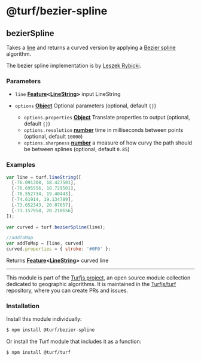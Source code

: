 # @turf/bezier-spline

<!-- Generated by documentation.js. Update this documentation by updating the source code. -->

## bezierSpline

Takes a [line][1] and returns a curved version
by applying a [Bezier spline][2]
algorithm.

The bezier spline implementation is by [Leszek Rybicki][3].

### Parameters

*   `line` **[Feature][4]<[LineString][5]>** input LineString
*   `options` **[Object][6]** Optional parameters (optional, default `{}`)

    *   `options.properties` **[Object][6]** Translate properties to output (optional, default `{}`)
    *   `options.resolution` **[number][7]** time in milliseconds between points (optional, default `10000`)
    *   `options.sharpness` **[number][7]** a measure of how curvy the path should be between splines (optional, default `0.85`)

### Examples

```javascript
var line = turf.lineString([
  [-76.091308, 18.427501],
  [-76.695556, 18.729501],
  [-76.552734, 19.40443],
  [-74.61914, 19.134789],
  [-73.652343, 20.07657],
  [-73.157958, 20.210656]
]);

var curved = turf.bezierSpline(line);

//addToMap
var addToMap = [line, curved]
curved.properties = { stroke: '#0F0' };
```

Returns **[Feature][4]<[LineString][5]>** curved line

[1]: https://tools.ietf.org/html/rfc7946#section-3.1.4

[2]: http://en.wikipedia.org/wiki/B%C3%A9zier_spline

[3]: http://leszek.rybicki.cc/

[4]: https://tools.ietf.org/html/rfc7946#section-3.2

[5]: https://tools.ietf.org/html/rfc7946#section-3.1.4

[6]: https://developer.mozilla.org/docs/Web/JavaScript/Reference/Global_Objects/Object

[7]: https://developer.mozilla.org/docs/Web/JavaScript/Reference/Global_Objects/Number

<!-- This file is automatically generated. Please don't edit it directly:
if you find an error, edit the source file (likely index.js), and re-run
./scripts/generate-readmes in the turf project. -->

---

This module is part of the [Turfjs project](http://turfjs.org/), an open source
module collection dedicated to geographic algorithms. It is maintained in the
[Turfjs/turf](https://github.com/Turfjs/turf) repository, where you can create
PRs and issues.

### Installation

Install this module individually:

```sh
$ npm install @turf/bezier-spline
```

Or install the Turf module that includes it as a function:

```sh
$ npm install @turf/turf
```
